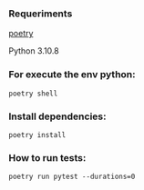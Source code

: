 ### Requeriments

[poetry](https://python-poetry.org)

Python 3.10.8

### For execute the env python:
```
poetry shell
```

### Install dependencies:

```
poetry install
```

### How to run tests:

```
poetry run pytest --durations=0
```